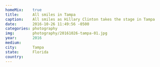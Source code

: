 ```yaml
---
homeMix:	true
title:  	All smiles in Tampa
caption:	All smiles as Hillary Clinton takes the stage in Tampa
date:   	2016-10-26 11:49:56 -0500
categories: photography
img:		photography/20161026-tampa-01.jpg
year:		2016
medium:
city:		Tampa
state:		Florida
country:
---
```

